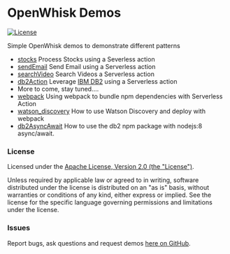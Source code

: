 # OpenWhisk Demos

[![License](https://img.shields.io/badge/license-Apache--2.0-blue.svg)](http://www.apache.org/licenses/LICENSE-2.0)

Simple OpenWhisk demos to demonstrate different patterns

- [stocks](./stocks) Process Stocks using a Severless action
- [sendEmail](./sendEmail) Send Email using a Serverless action
- [searchVideo](./searchVideo) Search Videos a Serverless action
- [db2Action](./db2Action) Leverage [IBM DB2](https://console.bluemix.net/catalog/services/db2-on-cloud-sql-db-formerly-dashdb-tx) using a Serverless action
- More to come, stay tuned....
- [webpack](./webpack) Using webpack to bundle npm dependencies with Serverless Action
- [watson_discovery](./watson_discovery) How to use Watson Discovery and deploy with webpack
- [db2AsyncAwait](./db2AsyncAwait) How to use the db2 npm package with nodejs:8 async/await.


### License

Licensed under the [Apache License, Version 2.0 (the "License")](http://www.apache.org/licenses/LICENSE-2.0.html).

Unless required by applicable law or agreed to in writing, software distributed under the license is distributed on an "as is" basis, without warranties or conditions of any kind, either express or implied. See the license for the specific language governing permissions and limitations under the license.

### Issues

Report bugs, ask questions and request demos [here on GitHub](../../issues).

